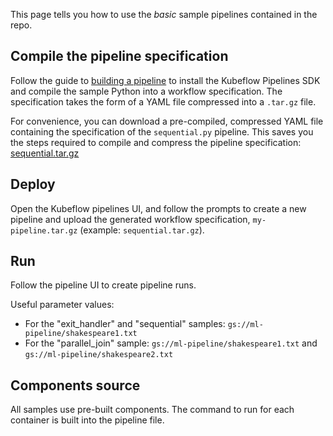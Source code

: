 

This page tells you how to use the _basic_ sample pipelines contained in the repo.

## Compile the pipeline specification

Follow the guide to [building a pipeline](https://github.com/kubeflow/pipelines/wiki/Build-a-Pipeline) to install the Kubeflow Pipelines SDK and compile the sample Python into a workflow specification. The specification takes the form of a YAML file compressed into a `.tar.gz` file. 

For convenience, you can download a pre-compiled, compressed YAML file containing the
specification of the `sequential.py` pipeline. This saves you the steps required
to compile and compress the pipeline specification:
[sequential.tar.gz](https://storage.googleapis.com/sample-package/sequential.tar.gz)

## Deploy

Open the Kubeflow pipelines UI, and follow the prompts to create a new pipeline and upload the generated workflow
specification, `my-pipeline.tar.gz` (example: `sequential.tar.gz`).

## Run

Follow the pipeline UI to create pipeline runs. 

Useful parameter values:

* For the "exit_handler" and "sequential" samples: `gs://ml-pipeline/shakespeare1.txt`
* For the "parallel_join" sample: `gs://ml-pipeline/shakespeare1.txt` and `gs://ml-pipeline/shakespeare2.txt`

## Components source

All samples use pre-built components. The command to run for each container is built into the pipeline file.
